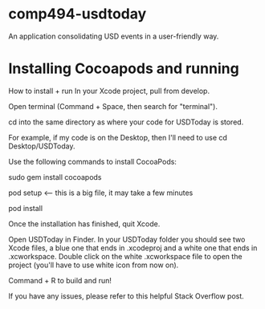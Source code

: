 # comp494-usdtoday
An application consolidating USD events in a user-friendly way.


# Installing Cocoapods and running
How to install + run
In your Xcode project, pull from develop.

Open terminal (Command + Space, then search for "terminal").

cd into the same directory as where your code for USDToday is stored.

For example, if my code is on the Desktop, then I'll need to use cd Desktop/USDToday.

Use the following commands to install CocoaPods:

sudo gem install cocoapods

pod setup <-- this is a big file, it may take a few minutes

pod install

Once the installation has finished, quit Xcode.

Open USDToday in Finder. In your USDToday folder you should see two Xcode files, a blue one that ends in .xcodeproj and a white one that ends in .xcworkspace. Double click on the white .xcworkspace file to open the project (you'll have to use white icon from now on).

Command + R to build and run!

If you have any issues, please refer to this helpful Stack Overflow post.
